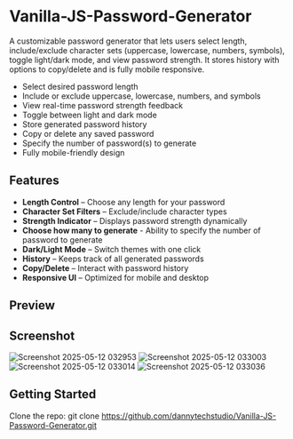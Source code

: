 # Vanilla-JS-Password-Generator
A customizable password generator that lets users select length, include/exclude character sets (uppercase, lowercase, numbers, symbols), toggle light/dark mode, and view password strength. It stores history with options to copy/delete and is fully mobile responsive.

-  Select desired password length
-  Include or exclude uppercase, lowercase, numbers, and symbols
-  View real-time password strength feedback
-  Toggle between light and dark mode
-  Store generated password history
-  Copy or delete any saved password
-  Specify the number of password(s) to generate
-  Fully mobile-friendly design

##  Features

- **Length Control** – Choose any length for your password
- **Character Set Filters** – Exclude/include character types
- **Strength Indicator** – Displays password strength dynamically
- **Choose how many to generate** - Ability to specify the number of password to generate
- **Dark/Light Mode** – Switch themes with one click
- **History** – Keeps track of all generated passwords
- **Copy/Delete** – Interact with password history
- **Responsive UI** – Optimized for mobile and desktop

## Preview

## Screenshot
![Screenshot 2025-05-12 032953](https://github.com/user-attachments/assets/05f68168-a087-4901-ae69-b12279f827da)
![Screenshot 2025-05-12 033003](https://github.com/user-attachments/assets/6dedd6bf-24e4-409b-9058-28da78c335a8)
![Screenshot 2025-05-12 033014](https://github.com/user-attachments/assets/9a82eaf5-8582-4292-8617-30381da73774)
![Screenshot 2025-05-12 033036](https://github.com/user-attachments/assets/a88d4b0d-d8a7-473c-a2c6-9c9282d070a3)

## Getting Started

Clone the repo:
   git clone https://github.com/dannytechstudio/Vanilla-JS-Password-Generator.git
